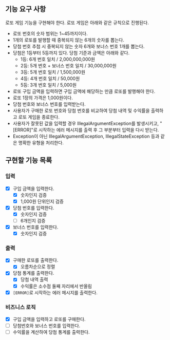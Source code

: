 ## 기능 요구 사항

로또 게임 기능을 구현해야 한다. 로또 게임은 아래와 같은 규칙으로 진행된다.

- 로또 번호의 숫자 범위는 1~45까지이다.
- 1개의 로또를 발행할 때 중복되지 않는 6개의 숫자를 뽑는다.
- 당첨 번호 추첨 시 중복되지 않는 숫자 6개와 보너스 번호 1개를 뽑는다.
- 당첨은 1등부터 5등까지 있다. 당첨 기준과 금액은 아래와 같다.
    - 1등: 6개 번호 일치 / 2,000,000,000원
    - 2등: 5개 번호 + 보너스 번호 일치 / 30,000,000원
    - 3등: 5개 번호 일치 / 1,500,000원
    - 4등: 4개 번호 일치 / 50,000원
    - 5등: 3개 번호 일치 / 5,000원
- 로또 구입 금액을 입력하면 구입 금액에 해당하는 만큼 로또를 발행해야 한다.
- 로또 1장의 가격은 1,000원이다.
- 당첨 번호와 보너스 번호를 입력받는다.
- 사용자가 구매한 로또 번호와 당첨 번호를 비교하여 당첨 내역 및 수익률을 출력하고 로또 게임을 종료한다.
- 사용자가 잘못된 값을 입력할 경우 IllegalArgumentException를 발생시키고, "[ERROR]"로 시작하는 에러 메시지를 출력 후 그 부분부터 입력을 다시 받는다.
- Exception이 아닌 IllegalArgumentException, IllegalStateException 등과 같은 명확한 유형을 처리한다.

## 구현할 기능 목록

### 입력

- [x] 구입 금액을 입력한다.
    - [x] 숫자인지 검증
    - [x] 1,000원 단위인지 검증
- [x] 당첨 번호를 입력한다.
    - [x] 숫자인지 검증
    - [ ] 6개인지 검증
- [x] 보너스 번호를 입력한다.
    - [x] 숫자인지 검증

### 출력

- [x] 구매한 로또를 출력한다.
    - [x] 오름차순으로 정렬
- [x] 당첨 통계를 출력한다.
    - [x] 당첨 내역 출력
    - [x] 수익률은 소수점 둘째 자리에서 반올림
- [x] `[ERROR]`로 시작하는 에러 메시지를 출력한다.

### 비즈니스 로직

- [x] 구입 금액을 입력하고 로또를 구매한다.
- [ ] 당첨번호와 보너스 번호를 입력한다.
- [ ] 수익률을 계산하여 당첨 통계를 출력한다.